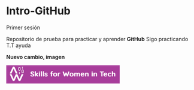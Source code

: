 # Intro-GitHub

 Primer sesión

Repositorio de prueba para practicar y aprender **GitHub**
Sigo practicando T.T ayuda

**Nuevo cambio, imagen**

![hack](IMG/imagen.png)